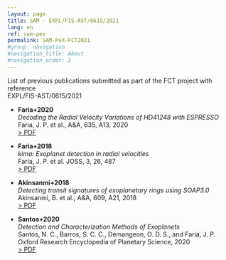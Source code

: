 ```yaml
---
layout: page
title: SAM - EXPL/FIS-AST/0615/2021
lang: en
ref: sam-pex
permalink: SAM-PeX-FCT2021
#group: navigation
#navigation_title: About 
#navigation_order: 2
---
```


List of previous publications submitted as part of the FCT
project with reference  
EXPL/FIS-AST/0615/2021

- **Faria+2020**  
  *Decoding the Radial Velocity Variations of HD41248 with ESPRESSO*  
  Faria, J. P. et al., A&A, 635, A13, 2020  
  [> PDF](Faria+2020.pdf)

- **Faria+2018**  
  *kima: Exoplanet detection in radial velocities*  
  Faria, J. P. et al. JOSS, 3, 26, 487  
  [> PDF](Faria+2018.pdf)

- **Akinsanmi+2018**  
  *Detecting transit signatures of exoplanetary rings using SOAP3.0*  
  Akinsanmi, B. et al., A&A, 609, A21, 2018  
  [> PDF](Akinsanmi+2018.pdf)

- **Santos+2020**  
  *Detection and Characterization Methods of Exoplanets*  
  Santos, N. C., Barros, S. C. C., Demangeon, O. D. S., and Faria, J. P.  
  Oxford Research Encyclopedia of Planetary Science, 2020  
  [> PDF](Santos+2020.pdf)
